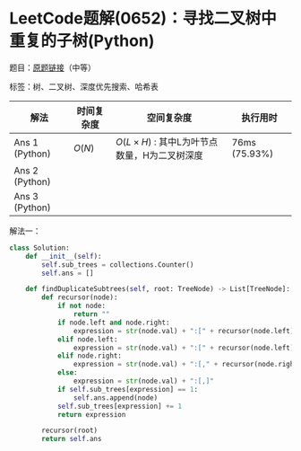 # LeetCode题解(0652)：寻找二叉树中重复的子树(Python)

题目：[原题链接](https://leetcode-cn.com/problems/find-duplicate-subtrees/)（中等）

标签：树、二叉树、深度优先搜索、哈希表

| 解法           | 时间复杂度 | 空间复杂度                                  | 执行用时      |
| -------------- | ---------- | ------------------------------------------- | ------------- |
| Ans 1 (Python) | $O(N)$     | $O(L×H)$ : 其中L为叶节点数量，H为二叉树深度 | 76ms (75.93%) |
| Ans 2 (Python) |            |                                             |               |
| Ans 3 (Python) |            |                                             |               |

解法一：

```python
class Solution:
    def __init__(self):
        self.sub_trees = collections.Counter()
        self.ans = []

    def findDuplicateSubtrees(self, root: TreeNode) -> List[TreeNode]:
        def recursor(node):
            if not node:
                return ""
            if node.left and node.right:
                expression = str(node.val) + ":[" + recursor(node.left) + "," + recursor(node.right) + "]"
            elif node.left:
                expression = str(node.val) + ":[" + recursor(node.left) + ",]"
            elif node.right:
                expression = str(node.val) + ":[," + recursor(node.right) + "]"
            else:
                expression = str(node.val) + ":[,]"
            if self.sub_trees[expression] == 1:
                self.ans.append(node)
            self.sub_trees[expression] += 1
            return expression

        recursor(root)
        return self.ans
```

